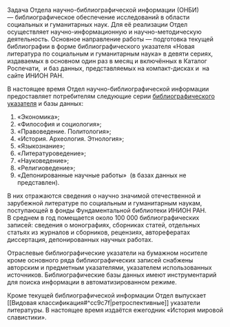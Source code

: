 Задача Отдела научно-библиографической информации (ОНБИ) — библиографическое обеспечение исследований в области социальных и гуманитарных наук. Для её реализации Отдел осуществляет научно-информационную и научно-методическую деятельность. Основное направление работы — подготовка текущей библиографии в форме библиографического указателя «Новая литература по социальным и гуманитарным наука» в девяти сериях, издаваемых в основном один раз в месяц и включённых в Каталог Роспечати,  и баз данных, представляемых на компакт-дисках и  на сайте ИНИОН РАН.

В настоящее время Отдел научно-библиографической информации предоставляет потребителям следующие серии [библиографического указателя](http://inion.ru/ru/publishing/prochie-izdaniia/bibliograficheskie-ukazateli-inion-ran/) и базы данных:

1. «Экономика»;
2. «Философия и социология»;
3. «Правоведение. Политология»;
4. «История. Археология. Этнология»;
5. «Языкознание»;
6. «Литературоведение»;
7. «Науковедение»;
8. «Религиоведение»;
9. «Депонированные научные работы»  (в базах данных не представлен).

В них отражаются сведения о научно значимой отечественной и зарубежной литературе по социальным и гуманитарным наукам, поступающей в фонды Фундаментальной библиотеки ИНИОН РАН. В среднем в год помещается около 100 000 библиографических записей: сведения о монографиях, сборниках статей, отдельных статьях из журналов и сборников, рецензиях, авторефератах диссертация, депонированных научных работах.  
  
Отраслевые библиографические указатели на бумажном носителе кроме основного ряда библиографических записей снабжены авторским и предметным указателями, указателем использованных источников. Библиографические базы данных имеют инструментарий для поиска информации в автоматизированном режиме.

Кроме текущей библиографической информации Отдел выпускает [[Видовая классификация#^cc9c7f|ретроспективные]] указатели литературы. В настоящее время издаётся ежегодник «История мировой славистики».